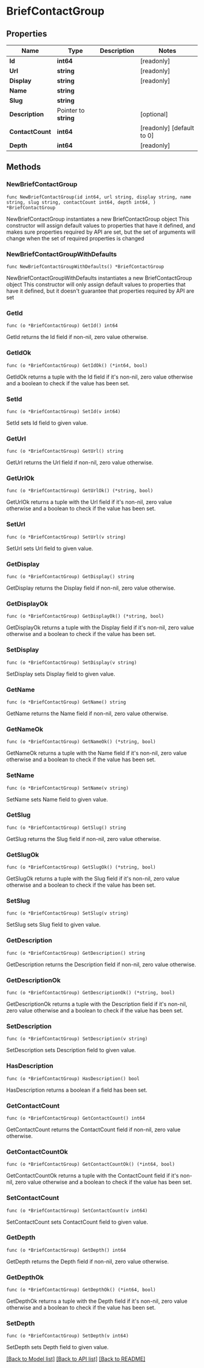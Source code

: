 # BriefContactGroup

## Properties

Name | Type | Description | Notes
------------ | ------------- | ------------- | -------------
**Id** | **int64** |  | [readonly] 
**Url** | **string** |  | [readonly] 
**Display** | **string** |  | [readonly] 
**Name** | **string** |  | 
**Slug** | **string** |  | 
**Description** | Pointer to **string** |  | [optional] 
**ContactCount** | **int64** |  | [readonly] [default to 0]
**Depth** | **int64** |  | [readonly] 

## Methods

### NewBriefContactGroup

`func NewBriefContactGroup(id int64, url string, display string, name string, slug string, contactCount int64, depth int64, ) *BriefContactGroup`

NewBriefContactGroup instantiates a new BriefContactGroup object
This constructor will assign default values to properties that have it defined,
and makes sure properties required by API are set, but the set of arguments
will change when the set of required properties is changed

### NewBriefContactGroupWithDefaults

`func NewBriefContactGroupWithDefaults() *BriefContactGroup`

NewBriefContactGroupWithDefaults instantiates a new BriefContactGroup object
This constructor will only assign default values to properties that have it defined,
but it doesn't guarantee that properties required by API are set

### GetId

`func (o *BriefContactGroup) GetId() int64`

GetId returns the Id field if non-nil, zero value otherwise.

### GetIdOk

`func (o *BriefContactGroup) GetIdOk() (*int64, bool)`

GetIdOk returns a tuple with the Id field if it's non-nil, zero value otherwise
and a boolean to check if the value has been set.

### SetId

`func (o *BriefContactGroup) SetId(v int64)`

SetId sets Id field to given value.


### GetUrl

`func (o *BriefContactGroup) GetUrl() string`

GetUrl returns the Url field if non-nil, zero value otherwise.

### GetUrlOk

`func (o *BriefContactGroup) GetUrlOk() (*string, bool)`

GetUrlOk returns a tuple with the Url field if it's non-nil, zero value otherwise
and a boolean to check if the value has been set.

### SetUrl

`func (o *BriefContactGroup) SetUrl(v string)`

SetUrl sets Url field to given value.


### GetDisplay

`func (o *BriefContactGroup) GetDisplay() string`

GetDisplay returns the Display field if non-nil, zero value otherwise.

### GetDisplayOk

`func (o *BriefContactGroup) GetDisplayOk() (*string, bool)`

GetDisplayOk returns a tuple with the Display field if it's non-nil, zero value otherwise
and a boolean to check if the value has been set.

### SetDisplay

`func (o *BriefContactGroup) SetDisplay(v string)`

SetDisplay sets Display field to given value.


### GetName

`func (o *BriefContactGroup) GetName() string`

GetName returns the Name field if non-nil, zero value otherwise.

### GetNameOk

`func (o *BriefContactGroup) GetNameOk() (*string, bool)`

GetNameOk returns a tuple with the Name field if it's non-nil, zero value otherwise
and a boolean to check if the value has been set.

### SetName

`func (o *BriefContactGroup) SetName(v string)`

SetName sets Name field to given value.


### GetSlug

`func (o *BriefContactGroup) GetSlug() string`

GetSlug returns the Slug field if non-nil, zero value otherwise.

### GetSlugOk

`func (o *BriefContactGroup) GetSlugOk() (*string, bool)`

GetSlugOk returns a tuple with the Slug field if it's non-nil, zero value otherwise
and a boolean to check if the value has been set.

### SetSlug

`func (o *BriefContactGroup) SetSlug(v string)`

SetSlug sets Slug field to given value.


### GetDescription

`func (o *BriefContactGroup) GetDescription() string`

GetDescription returns the Description field if non-nil, zero value otherwise.

### GetDescriptionOk

`func (o *BriefContactGroup) GetDescriptionOk() (*string, bool)`

GetDescriptionOk returns a tuple with the Description field if it's non-nil, zero value otherwise
and a boolean to check if the value has been set.

### SetDescription

`func (o *BriefContactGroup) SetDescription(v string)`

SetDescription sets Description field to given value.

### HasDescription

`func (o *BriefContactGroup) HasDescription() bool`

HasDescription returns a boolean if a field has been set.

### GetContactCount

`func (o *BriefContactGroup) GetContactCount() int64`

GetContactCount returns the ContactCount field if non-nil, zero value otherwise.

### GetContactCountOk

`func (o *BriefContactGroup) GetContactCountOk() (*int64, bool)`

GetContactCountOk returns a tuple with the ContactCount field if it's non-nil, zero value otherwise
and a boolean to check if the value has been set.

### SetContactCount

`func (o *BriefContactGroup) SetContactCount(v int64)`

SetContactCount sets ContactCount field to given value.


### GetDepth

`func (o *BriefContactGroup) GetDepth() int64`

GetDepth returns the Depth field if non-nil, zero value otherwise.

### GetDepthOk

`func (o *BriefContactGroup) GetDepthOk() (*int64, bool)`

GetDepthOk returns a tuple with the Depth field if it's non-nil, zero value otherwise
and a boolean to check if the value has been set.

### SetDepth

`func (o *BriefContactGroup) SetDepth(v int64)`

SetDepth sets Depth field to given value.



[[Back to Model list]](../README.md#documentation-for-models) [[Back to API list]](../README.md#documentation-for-api-endpoints) [[Back to README]](../README.md)


